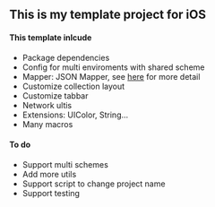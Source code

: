 ## This is my template project for iOS


#### This template inlcude

- Package dependencies
- Config for multi enviroments with shared scheme
- Mapper: JSON Mapper, see [here](https://github.com/huyphams/Mapper) for more detail
- Customize collection layout
- Customize tabbar
- Network ultis
- Extensions: UIColor, String...
- Many macros

#### To do

- Support multi schemes
- Add more utils
- Support script to change project name
- Support testing